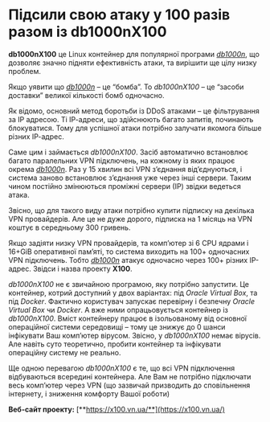 # Підсили свою атаку у 100 разів разом із db1000nX100

**db1000nX100** це Linux контейнер для популярної програми
[*db1000n*](https://github.com/Arriven/db1000n), щo дозволяє значно підняти
ефективність атаки, та вирішити ще цілу низку проблем.

Якщо уявити що [*db1000n*](https://github.com/Arriven/db1000n) – це “бомба”. То
*db1000nX100* – це “засоби доставки” великої кількості бомб одночасно.

Як відомо, основний метод боротьби із DDoS атаками – це фільтрування за IP
адресою. Ті ІР-адреси, що здійснюють багато запитів, починають блокуватися. Тому
для успішної атаки потрібно залучати якомога більше різних ІР-адрес.

Саме цим і займається *db1000nX100*. Засіб автоматично встановлює багато
паралельних VPN підключень, на кожному із яких працює окрема
[*db1000n*](https://github.com/Arriven/db1000n). Раз у 15 хвилин всі VPN
з’єднання від’єднуються, і система заново встановлює з’єднання уже через інші
сервери. Таким чином постійно змінюються проміжні сервери (ІР) звідки ведеться
атака.

Звісно, що для такого виду атаки потрібно купити підписку на декілька VPN
провайдерів. Але це не дуже дорого, підписка на 1 місяць на VPN коштує в
середньому 300 гривень.

Якщо задіяти низку VPN провайдерів, та комп’ютер зі 6 CPU ядрами і 16+GiB
оперативної пам’яті, то система виходить на 100+ одночасних VPN підключень.
Тобто [*db1000n*](https://github.com/Arriven/db1000n) атакує одночасно через
100+ різних ІР-адрес. Звідси і назва проекту **Х100**.

*db1000nX100* не є звичайною програмою, яку потрібно запустити. Це контейнер,
котрий доступний у двох варіантах: під *Oracle Virtual Box*, та під *Docker*.
Фактично користувач запускає перевірну і безпечну *Oracle Virtual Box* чи
*Docker*. А вже ними опрацьовується контейнер із *db1000nX100*. Вміст контейнеру
працює в ізольованому від основної операційної системи середовищі – тому це
знижує до 0 шанси інфікувати Ваш комп’ютер вірусом. Звісно, у *db1000nX100*
немає вірусів. Але навіть суто теоретично, пробити контейнер та інфікувати
операційну систему не реально.

Ще одною перевагою *db1000nX100* є те, що всі VPN підключення відбуваються
всередині контейнера. Але Вам не потрібно підключати весь комп’ютер через VPN
(що зазвичай призводить до сповільнення інтернету, і зниження комфорту Вашої
роботи)

**Веб-сайт проекту:** [**https://x100.vn.ua/**](https://x100.vn.ua/)
